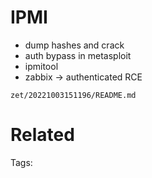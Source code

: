 # IPMI
- dump hashes and crack
- auth bypass in metasploit
- ipmitool
- zabbix -> authenticated RCE

` zet/20221003151196/README.md `

# Related


Tags:

    
